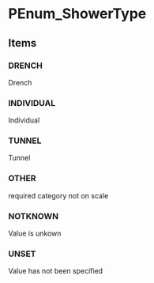 # PEnum_ShowerType

## Items

### DRENCH
Drench

### INDIVIDUAL
Individual

### TUNNEL
Tunnel

### OTHER
required category not on scale

### NOTKNOWN
Value is unkown

### UNSET
Value has not been specified
